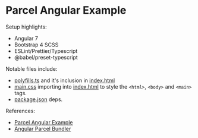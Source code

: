 # Parcel Angular Example

Setup highlights:

- Angular 7
- Bootstrap 4 SCSS
- ESLint/Prettier/Typescript
- @babel/preset-typescript

Notable files include:

- [polyfills.ts](src/polyfills.ts) and it's inclusion in [index.html](src/index.html)
- [main.css](src/scss/main.css) importing into [index.html](src/index.html) to style the `<html>`, `<body>` and `<main>` tags.
- [package.json](src/package.json) deps.

References:

- [Parcel Angular Example](https://github.com/parcel-bundler/examples/tree/master/angular)
- [Angular Parcel Bundler](https://github.com/tienne/angular-parcel)



